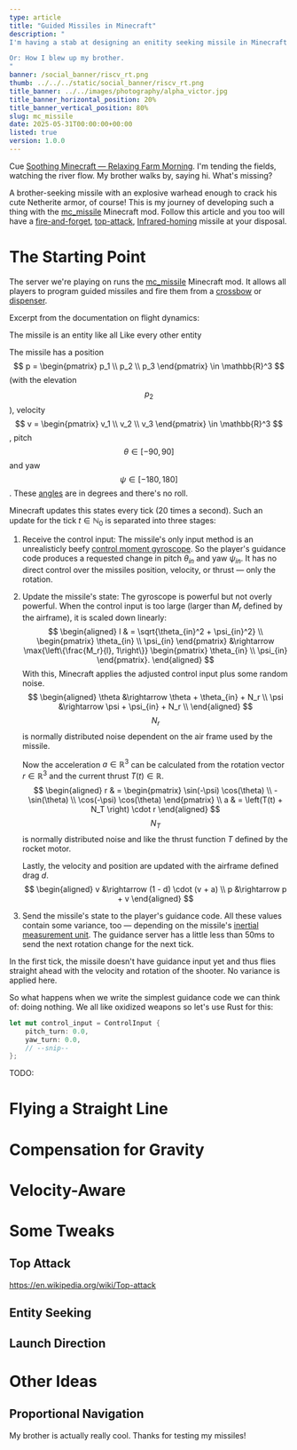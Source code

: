```yaml
---
type: article
title: "Guided Missiles in Minecraft"
description: "
I'm having a stab at designing an enitity seeking missile in Minecraft with the mc_missile mod.

Or: How I blew up my brother.
"
banner: /social_banner/riscv_rt.png
thumb: ../../../static/social_banner/riscv_rt.png
title_banner: ../../images/photography/alpha_victor.jpg
title_banner_horizontal_position: 20%
title_banner_vertical_position: 80%
slug: mc_missile
date: 2025-05-31T00:00:00+00:00
listed: true
version: 1.0.0
---
```


Cue [Soothing Minecraft — Relaxing Farm Morning](https://youtu.be/xLo-BrCh7JQ).
I'm tending the fields, watching the river flow.
My brother walks by, saying hi.
What's missing?

A brother-seeking missile with an explosive warhead enough to crack his cute Netherite armor, of course!
This is my journey of developing such a thing with the [mc_missile](https://github.com/christopher-besch/mc_missile) Minecraft mod.
Follow this article and you too will have a [fire-and-forget](https://en.wikipedia.org/wiki/Fire-and-forget), [top-attack](https://en.wikipedia.org/wiki/Top-attack), [Infrared-homing](https://en.wikipedia.org/wiki/Infrared_homing) missile at your disposal.

# The Starting Point
The server we're playing on runs the [mc_missile](https://github.com/christopher-besch/mc_missile) Minecraft mod.
It allows all players to program guided missiles and fire them from a [crossbow](https://minecraft.wiki/w/Crossbow) or [dispenser](https://minecraft.wiki/w/Dispenser).

Excerpt from the documentation on flight dynamics:

The missile is an entity like all
Like every other entity 

The missile has a position
$$
p = \begin{pmatrix} p_1 \\ p_2 \\ p_3 \end{pmatrix} \in \mathbb{R}^3
$$
(with the elevation $$p_2$$), velocity
$$
v = \begin{pmatrix} v_1 \\ v_2 \\ v_3 \end{pmatrix} \in \mathbb{R}^3
$$
, pitch
$$
\theta \in [-90, 90]
$$
and yaw
$$
\psi \in [-180, 180]
$$
.
These [angles](https://minecraft.wiki/w/Rotation) are in degrees and there's no roll.

Minecraft updates this states every tick (20 times a second).
Such an update for the tick $t \in \mathbb{N}_0$ is separated into three stages:
1.  Receive the control input:
    The missile's only input method is an unrealisticly beefy [control moment gyroscope](https://en.wikipedia.org/wiki/Control_moment_gyroscope).
    So the player's guidance code produces a requested change in pitch $\theta_{in}$ and yaw $\psi_{in}$.
    It has no direct control over the missiles position, velocity, or thrust — only the rotation.

2.  Update the missile's state:
    The gyroscope is powerful but not overly powerful.
    When the control input is too large (larger than $M_r$ defined by the airframe), it is scaled down linearly:
    $$
    \begin{aligned}
    l & = \sqrt{\theta_{in}^2 + \psi_{in}^2} \\
    \begin{pmatrix} \theta_{in} \\ \psi_{in} \end{pmatrix} &\rightarrow 
    \max{\left\{\frac{M_r}{l}, 1\right\}} \begin{pmatrix} \theta_{in} \\ \psi_{in} \end{pmatrix}.
    \end{aligned}
    $$
    With this, Minecraft applies the adjusted control input plus some random noise.
    $$
    \begin{aligned}
    \theta &\rightarrow \theta + \theta_{in} + N_r \\
    \psi &\rightarrow \psi + \psi_{in} + N_r \\
    \end{aligned}
    $$
    $$N_r$$ is normally distributed noise dependent on the air frame used by the missile.

    Now the acceleration $a \in \mathbb{R}^3$ can be calculated from the rotation vector $r \in \mathbb{R}^3$ and the current thrust $T(t) \in \mathbb{R}$.
    $$
    \begin{aligned}
    r & =
    \begin{pmatrix}
        \sin(-\psi) \cos(\theta) \\
        -\sin(\theta) \\
        \cos(-\psi) \cos(\theta)
    \end{pmatrix} \\
    a & = \left(T(t) + N_T \right) \cdot r
    \end{aligned}
    $$
    $$N_T$$ is normally distributed noise and like the thrust function $T$ defined by the rocket motor.

    Lastly, the velocity and position are updated with the airframe defined drag $d$.
    $$
    \begin{aligned}
    v &\rightarrow (1 - d) \cdot (v + a) \\
    p &\rightarrow p + v
    \end{aligned}
    $$

3.  Send the missile's state to the player's guidance code.
    All these values contain some variance, too — depending on the missile's [inertial measurement unit](https://en.wikipedia.org/wiki/Inertial_measurement_unit).
    The guidance server has a little less than 50ms to send the next rotation change for the next tick.

In the first tick, the missile doesn't have guidance input yet and thus flies straight ahead with the velocity and rotation of the shooter.
No variance is applied here.

So what happens when we write the simplest guidance code we can think of: doing nothing.
We all like oxidized weapons so let's use Rust for this:
```rust
let mut control_input = ControlInput {
    pitch_turn: 0.0,
    yaw_turn: 0.0,
    // --snip--
};
```

TODO:

# Flying a Straight Line

# Compensation for Gravity

# Velocity-Aware

# Some Tweaks

## Top Attack
https://en.wikipedia.org/wiki/Top-attack

## Entity Seeking

## Launch Direction

# Other Ideas

## Proportional Navigation

My brother is actually really cool.
Thanks for testing my missiles!
